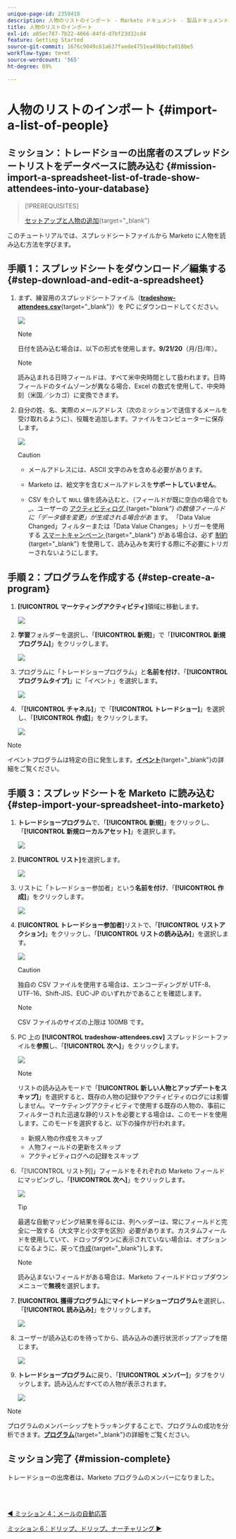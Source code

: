 ```yaml
---
unique-page-id: 2359418
description: 人物のリストのインポート - Marketo ドキュメント - 製品ドキュメント
title: 人物のリストのインポート
exl-id: a85ec787-7b22-4666-84fd-d7bf23d32cd4
feature: Getting Started
source-git-commit: 1676c9049c61a637faede4751ea49bbcfa018be5
workflow-type: tm+mt
source-wordcount: '565'
ht-degree: 89%

---
```


# 人物のリストのインポート {#import-a-list-of-people}

## ミッション：トレードショーの出席者のスプレッドシートリストをデータベースに読み込む {#mission-import-a-spreadsheet-list-of-trade-show-attendees-into-your-database}

>[!PREREQUISITES]
>
>[セットアップと人物の追加](/help/marketo/getting-started/quick-wins/get-set-up-and-add-a-person.md){target="_blank"}

このチュートリアルでは、スプレッドシートファイルから Marketo に人物を読み込む方法を学びます。

## 手順 1：スプレッドシートをダウンロード／編集する {#step-download-and-edit-a-spreadsheet}

1. まず、練習用のスプレッドシートファイル（[**tradeshow-attendees.csv**](/help/marketo/getting-started/assets/tradeshow-attendees.csv){target="_blank"}）を PC にダウンロードしてください。

   ![](assets/import-a-list-of-people-1.png)

   >[!NOTE]
   >
   >日付を読み込む場合は、以下の形式を使用します。**9/21/20**（月/日/年）。

   >[!NOTE]
   >
   >読み込まれる日時フィールドは、すべて米中央時間として扱われます。日時フィールドのタイムゾーンが異なる場合、Excel の数式を使用して、中央時刻（米国／シカゴ）に変換できます。

1. 自分の姓、名、実際のメールアドレス（次のミッションで送信するメールを受け取れるように）、役職を追加します。ファイルをコンピューターに保存します。

   ![](assets/import-a-list-of-people-2.png)

   >[!CAUTION]
   >
   >* メールアドレスには、ASCII 文字のみを含める必要があります。
   >
   >* Marketo は、絵文字を含むメールアドレスを&#x200B;**サポートしていません**。
   >
   >* CSV を介して `NULL` 値を読み込むと、（フィールドが既に空白の場合でも _、ユーザーの [ アクティビティログ ](/help/marketo/product-docs/core-marketo-concepts/smart-lists-and-static-lists/managing-people-in-smart-lists/locate-the-activity-log-for-a-person.md){target="_blank"} の数値フィールドに「データ値を変更」が生成される場合があ_ ます。 「Data Value Changed」フィルターまたは「Data Value Changes」トリガーを使用する [ スマートキャンペーン ](/help/marketo/product-docs/core-marketo-concepts/smart-campaigns/understanding-smart-campaigns.md){target="_blank"} がある場合は、必ず [ 制約 ](/help/marketo/product-docs/core-marketo-concepts/smart-lists-and-static-lists/using-smart-lists/add-a-constraint-to-a-smart-list-filter.md){target="_blank"} を使用して、読み込みを実行する際に不必要にトリガーされないようにします。

## 手順 2：プログラムを作成する {#step-create-a-program}

1. **[!UICONTROL マーケティングアクティビティ]**&#x200B;領域に移動します。

   ![](assets/import-a-list-of-people-3.png)

1. **学習**&#x200B;フォルダーを選択し、「**[!UICONTROL 新規]**」で「**[!UICONTROL 新規プログラム]**」をクリックします。

   ![](assets/import-a-list-of-people-4.png)

1. プログラムに「トレードショープログラム」と&#x200B;**名前を付け**、「**[!UICONTROL プログラムタイプ]**」に「イベント」を選択します。

   ![](assets/import-a-list-of-people-5.png)

1. 「**[!UICONTROL チャネル]**」で「**[!UICONTROL トレードショー]**」を選択し、「**[!UICONTROL 作成]**」をクリックします。

   ![](assets/import-a-list-of-people-6.png)

>[!NOTE]
>
>イベントプログラムは特定の日に発生します。[**イベント**](/help/marketo/product-docs/demand-generation/events/understanding-events/understanding-event-programs.md){target="_blank"}&#x200B;の詳細をご覧ください。

## 手順 3：スプレッドシートを Marketo に読み込む {#step-import-your-spreadsheet-into-marketo}

1. **トレードショープログラム**&#x200B;で、「**[!UICONTROL 新規]**」をクリックし、「**[!UICONTROL 新規ローカルアセット]**」を選択します。

   ![](assets/import-a-list-of-people-7.png)

1. **[!UICONTROL リスト]**&#x200B;を選択します。

   ![](assets/import-a-list-of-people-8.png)

1. リストに「トレードショー参加者」という&#x200B;**名前を付け**、「**[!UICONTROL 作成]**」をクリックします。

   ![](assets/import-a-list-of-people-9.png)

1. **[!UICONTROL トレードショー参加者]**&#x200B;リストで、「**[!UICONTROL リストアクション]**」をクリックし、「**[!UICONTROL リストの読み込み]**」を選択します。

   ![](assets/import-a-list-of-people-10.png)

   >[!CAUTION]
   >
   >独自の CSV ファイルを使用する場合は、エンコーディングが UTF-8、UTF-16、Shift-JIS、EUC-JP のいずれかであることを確認します。

   >[!NOTE]
   >
   >CSV ファイルのサイズの上限は 100MB です。

1. PC 上の **[!UICONTROL tradeshow-attendees.csv]** スプレッドシートファイルを&#x200B;**参照**&#x200B;し、「**[!UICONTROL 次へ]**」をクリックします。

   ![](assets/import-a-list-of-people-11.png)

   >[!NOTE]
   >
   >リストの読み込みモードで「**[!UICONTROL 新しい人物とアップデートをスキップ]**」を選択すると、既存の人物の記録やアクティビティのログには影響しません。マーケティングアクティビティで使用する既存の人物の、事前にフィルターされた迅速な静的リストを必要とする場合は、このモードを使用します。このモードを選択すると、以下の操作が行われます。
   >
   > * 新規人物の作成をスキップ
   > * 人物フィールドの更新をスキップ
   > * アクティビティログへの記録をスキップ

1. 「[!UICONTROL リスト列]」フィールドをそれぞれの Marketo フィールドにマッピングし、「**[!UICONTROL 次へ]**」をクリックします。

   ![](assets/import-a-list-of-people-12.png)

   >[!TIP]
   >
   >最適な自動マッピング結果を得るには、列ヘッダーは、常にフィールドと完全に一致する（大文字と小文字を区別）必要があります。カスタムフィールドを使用していて、ドロップダウンに表示されていない場合は、オプションになるように、戻って[作成](/help/marketo/product-docs/administration/field-management/create-a-custom-field-in-marketo.md){target="_blank"}します。

   >[!NOTE]
   >
   >読み込まないフィールドがある場合は、Marketo フィールドドロップダウンメニューで&#x200B;**無視**&#x200B;を選択します。

1. **[!UICONTROL 獲得プログラム]**&#x200B;に&#x200B;**マイトレードショープログラム**&#x200B;を選択し、「**[!UICONTROL 読み込み]**」をクリックします。

   ![](assets/import-a-list-of-people-13.png)

1. ユーザーが読み込むのを待ってから、読み込みの進行状況ポップアップを閉じます。

   ![](assets/import-a-list-of-people-14.png)

1. **トレードショープログラム**&#x200B;に戻り、「**[!UICONTROL メンバー]**」タブをクリックします。読み込んだすべての人物が表示されます。

   ![](assets/import-a-list-of-people-15.png)

>[!NOTE]
>
>プログラムのメンバーシップをトラッキングすることで、プログラムの成功を分析できます。[**プログラム**](/help/marketo/product-docs/core-marketo-concepts/programs/creating-programs/understanding-programs.md){target="_blank"}&#x200B;の詳細をご覧ください。

## ミッション完了 {#mission-complete}

トレードショーの出席者は、Marketo プログラムのメンバーになりました。

<br> 

[◄ ミッション 4：メールの自動応答](/help/marketo/getting-started/quick-wins/email-auto-response.md)

[ミッション 6：ドリップ、ドリップ、ナーチャリング ►](/help/marketo/getting-started/quick-wins/drip-drip-nurture.md)
